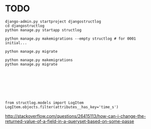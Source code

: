 
# TODO


    django-admin.py startproject djangostructlog
    cd djangostructlog
    python manage.py startapp structlog

    python manage.py makemigrations --empty structlog # for 0001 initial...

    python manage.py migrate

    python manage.py makemigrations
    python manage.py migrate








    from structlog.models import LogItem
    LogItem.objects.filter(attributes__has_key='time_s')



http://stackoverflow.com/questions/26415113/how-can-i-change-the-returned-value-of-a-field-in-a-queryset-based-on-some-passe


